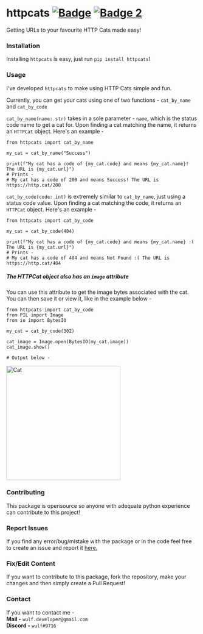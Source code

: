 # httpcats [![Badge](https://img.shields.io/pypi/v/httpcats?color=3776AB&logo=python&style=for-the-badge)](https://pypi.org/project/httpcats/) [![Badge 2](https://img.shields.io/pypi/dm/httpcats?color=3776AB&logo=python&style=for-the-badge)](https://pypi.org/project/httpcats/)
Getting URLs to your favourite HTTP Cats made easy!


### Installation

Installing `httpcats` is easy, just run `pip install httpcats`!

### Usage

I've developed `httpcats` to make using HTTP Cats simple and fun.

Currently, you can get your cats using one of two functions - `cat_by_name` and `cat_by_code`

`cat_by_name(name: str)` takes in a sole parameter - `name`, which is the status code name to get a cat for.
Upon finding a cat matching the name, it returns an `HTTPCat` object. Here's an example -

```
from httpcats import cat_by_name

my_cat = cat_by_name("Success")

print(f"My cat has a code of {my_cat.code} and means {my_cat.name}! The URL is {my_cat.url}")
# Prints - 
# My cat has a code of 200 and means Success! The URL is https://http.cat/200
```

`cat_by_code(code: int)` is extremely similar to `cat_by_name`, just using a status code value.
Upon finding a cat matching the code, it returns an `HTTPCat` object. Here's an example -

```
from httpcats import cat_by_code

my_cat = cat_by_code(404)

print(f"My cat has a code of {my_cat.code} and means {my_cat.name} :( The URL is {my_cat.url}")
# Prints - 
# My cat has a code of 404 and means Not Found :( The URL is https://http.cat/404
```

##### The HTTPCat object also has an `image` attribute

You can use this attribute to get the image bytes associated with the cat.
You can then save it or view it, like in the example below -

```
from httpcats import cat_by_code
from PIL import Image
from io import BytesIO

my_cat = cat_by_code(302)

cat_image = Image.open(BytesIO(my_cat.image))
cat_image.show()

# Output below -
```

<img src="https://http.cat/302" alt="Cat" width="300"/>

### Contributing 

This package is opensource so anyone with adequate python experience can contribute to this project!

### Report Issues
If you find any error/bug/mistake with the package or in the code feel free to create an issue and report it [here.](https://github.com/itsmewulf/httpcats/issues)

### Fix/Edit Content
If you want to contribute to this package, fork the repository, make your changes and then simply create a Pull Request!

### Contact
If you want to contact me -<br>
**Mail -** ```wulf.developer@gmail.com```<br>
**Discord -** ```wulf#9716```
